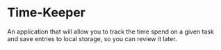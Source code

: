# Time-Keeper
An application that will allow you to track the time spend on a given task and save entries to local storage, so you can review it later.
